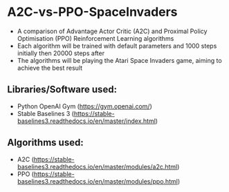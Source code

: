 # A2C-vs-PPO-SpaceInvaders
- A comparison of Advantage Actor Critic (A2C) and Proximal Policy Optimisation (PPO) Reinforcement Learning algorithms
- Each algorithm will be trained with default parameters and 1000 steps initially then 20000 steps after
- The algorithms will be playing the Atari Space Invaders game, aiming to achieve the best result

## Libraries/Software used:
- Python OpenAI Gym (https://gym.openai.com/)
- Stable Baselines 3 (https://stable-baselines3.readthedocs.io/en/master/index.html)

## Algorithms used:
- A2C (https://stable-baselines3.readthedocs.io/en/master/modules/a2c.html)
- PPO (https://stable-baselines3.readthedocs.io/en/master/modules/ppo.html)
